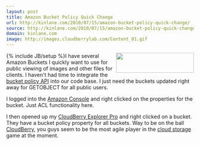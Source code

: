 ```yaml
---
layout: post
title: Amazon Bucket Policy Quick Change
url: http://kinlane.com/2010/07/15/amazon-bucket-policy-quick-change/
source: http://kinlane.com/2010/07/15/amazon-bucket-policy-quick-change/
domain: kinlane.com
image: http://images.cloudberrylab.com/Content_01.gif
---
```

{% include JB/setup %}<img class="alignnone" title="Cloudberry Labs" src="http://images.cloudberrylab.com/Content_01.gif" alt="" width="209" height="54" align="right" />I have several Amazon Buckets I quickly want to use for public viewing of images and other files for clients. I haven't had time to integrate the <a href="http://www.kinlane.com/2010/07/amazon-web-services-releases-more-granular-access-policies-for-amazon-s3-buckets/">bucket policy API</a> into our code base. I just need the buckets updated right away for GETOBJECT for all public users.<p></p>
I logged into the <a href="http://www.kinlane.com/category/amazon/amazon-console/">Amazon Console</a> and right clicked on the properties for the bucket. Just ACL functionality here.<p></p>
I then opened up my <a href="http://cloudberrylab.com/?page=s3-explorer-pro" target="_blank">CloudBerry Explorer Pro</a> and right clicked on a bucket. They have a bucket policy property for all buckets. Way to be on the ball <a href="http://cloudberrylab.com/" target="_blank">CloudBerry</a>, you guys seem to be the most agile player in the <a href="http://cloudberrylab.com/">cloud storage</a> game at the moment.